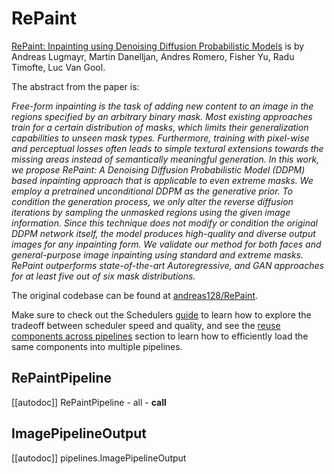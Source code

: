 <!--Copyright 2023 The HuggingFace Team. All rights reserved.

Licensed under the Apache License, Version 2.0 (the "License"); you may not use this file except in compliance with
the License. You may obtain a copy of the License at

http://www.apache.org/licenses/LICENSE-2.0

Unless required by applicable law or agreed to in writing, software distributed under the License is distributed on
an "AS IS" BASIS, WITHOUT WARRANTIES OR CONDITIONS OF ANY KIND, either express or implied. See the License for the
specific language governing permissions and limitations under the License.
-->

# RePaint

[RePaint: Inpainting using Denoising Diffusion Probabilistic Models](https://huggingface.co/papers/2201.09865) is by Andreas Lugmayr, Martin Danelljan, Andres Romero, Fisher Yu, Radu Timofte, Luc Van Gool.

The abstract from the paper is:

*Free-form inpainting is the task of adding new content to an image in the regions specified by an arbitrary binary mask. Most existing approaches train for a certain distribution of masks, which limits their generalization capabilities to unseen mask types. Furthermore, training with pixel-wise and perceptual losses often leads to simple textural extensions towards the missing areas instead of semantically meaningful generation. In this work, we propose RePaint: A Denoising Diffusion Probabilistic Model (DDPM) based inpainting approach that is applicable to even extreme masks. We employ a pretrained unconditional DDPM as the generative prior. To condition the generation process, we only alter the reverse diffusion iterations by sampling the unmasked regions using the given image information. Since this technique does not modify or condition the original DDPM network itself, the model produces high-quality and diverse output images for any inpainting form. We validate our method for both faces and general-purpose image inpainting using standard and extreme masks.
RePaint outperforms state-of-the-art Autoregressive, and GAN approaches for at least five out of six mask distributions.*

The original codebase can be found at [andreas128/RePaint](https://github.com/andreas128/RePaint).

<Tip>

Make sure to check out the Schedulers [guide](../../using-diffusers/schedulers) to learn how to explore the tradeoff between scheduler speed and quality, and see the [reuse components across pipelines](../../using-diffusers/loading#reuse-components-across-pipelines) section to learn how to efficiently load the same components into multiple pipelines.

</Tip>


## RePaintPipeline
[[autodoc]] RePaintPipeline
	- all
	- __call__

## ImagePipelineOutput
[[autodoc]] pipelines.ImagePipelineOutput
